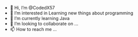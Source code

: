 - 👋 Hi, I’m @CodedX57
- 👀 I’m interested in Learning new things about programming
- 🌱 I’m currently learning Java
- 💞️ I’m looking to collaborate on ...
- 📫 How to reach me ...

<!---
CodedX57/CodedX57 is a ✨ special ✨ repository because its `README.md` (this file) appears on your GitHub profile.
You can click the Preview link to take a look at your changes.
--->
